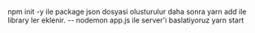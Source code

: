 npm init -y ile package json dosyasi olusturulur
daha sonra yarn add ile library ler eklenir.
-- nodemon app.js ile server'i baslatiyoruz
yarn start